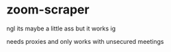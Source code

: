 # zoom-scraper
ngl its maybe a little ass but it works ig

needs proxies and only works with unsecured meetings

